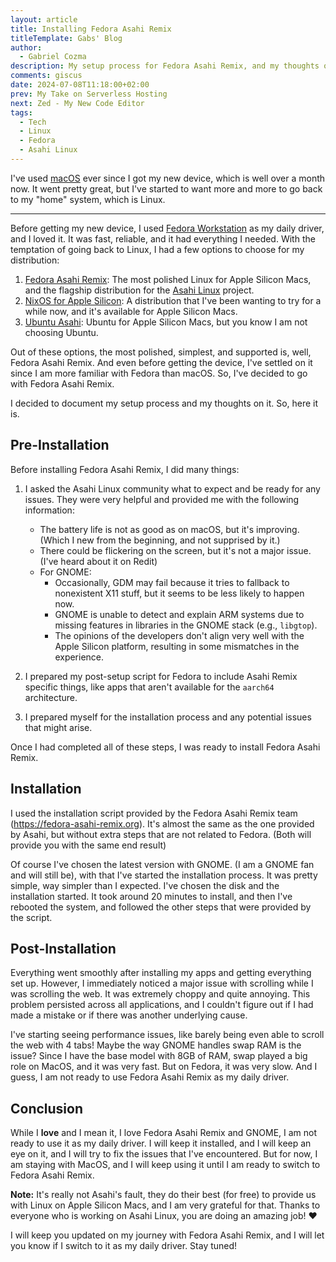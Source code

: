 ```yaml
---
layout: article
title: Installing Fedora Asahi Remix
titleTemplate: Gabs' Blog
author:
  - Gabriel Cozma
description: My setup process for Fedora Asahi Remix, and my thoughts on it.
comments: giscus
date: 2024-07-08T11:18:00+02:00
prev: My Take on Serverless Hosting
next: Zed - My New Code Editor
tags:
  - Tech
  - Linux
  - Fedora
  - Asahi Linux
---
```


I've used [macOS](./macos-for-web-development.md) ever since I got my new device, which is well over a month now. It went pretty great, but I've started to want more and more to go back to my "home" system, which is Linux.

---

Before getting my new device, I used [Fedora Workstation](https://fedoraproject.org/workstation/) as my daily driver, and I loved it. It was fast, reliable, and it had everything I needed. With the temptation of going back to Linux, I had a few options to choose for my distribution:

1. [Fedora Asahi Remix](https://asahilinux.org/fedora/): The most polished Linux for Apple Silicon Macs, and the flagship distribution for the [Asahi Linux](https://asahilinux.org/) project.
2. [NixOS for Apple Silicon](https://github.com/tpwrules/nixos-apple-silicon): A distribution that I've been wanting to try for a while now, and it's available for Apple Silicon Macs.
3. [Ubuntu Asahi](https://ubuntuasahi.org/): Ubuntu for Apple Silicon Macs, but you know I am not choosing Ubuntu.

Out of these options, the most polished, simplest, and supported is, well, Fedora Asahi Remix. And even before getting the device, I've settled on it since I am more familiar with Fedora than macOS. So, I've decided to go with Fedora Asahi Remix.

I decided to document my setup process and my thoughts on it. So, here it is.

## Pre-Installation

Before installing Fedora Asahi Remix, I did many things:

1. I asked the Asahi Linux community what to expect and be ready for any issues. They were very helpful and provided me with the following information:
   - The battery life is not as good as on macOS, but it's improving. (Which I new from the beginning, and not supprised by it.)
   - There could be flickering on the screen, but it's not a major issue. (I've heard about it on Redit)
   - For GNOME:
     - Occasionally, GDM may fail because it tries to fallback to nonexistent X11 stuff, but it seems to be less likely to happen now.
     - GNOME is unable to detect and explain ARM systems due to missing features in libraries in the GNOME stack (e.g., `libgtop`).
     - The opinions of the developers don't align very well with the Apple Silicon platform, resulting in some mismatches in the experience.

2. I prepared my post-setup script for Fedora to include Asahi Remix specific things, like apps that aren't available for the `aarch64` architecture.
3. I prepared myself for the installation process and any potential issues that might arise.

Once I had completed all of these steps, I was ready to install Fedora Asahi Remix.

## Installation

I used the installation script provided by the Fedora Asahi Remix team (<https://fedora-asahi-remix.org>). It's almost the same as the one provided by Asahi, but without extra steps that are not related to Fedora. (Both will provide you with the same end result)

Of course I've chosen the latest version with GNOME. (I am a GNOME fan and will still be), with that I've started the installation process. It was pretty simple, way simpler than I expected. I've chosen the disk and the installation started. It took around 20 minutes to install, and then I've rebooted the system, and followed the other steps that were provided by the script.

## Post-Installation

Everything went smoothly after installing my apps and getting everything set up. However, I immediately noticed a major issue with scrolling while I was scrolling the web. It was extremely choppy and quite annoying. This problem persisted across all applications, and I couldn't figure out if I had made a mistake or if there was another underlying cause.

I've starting seeing performance issues, like barely being even able to scroll the web with 4 tabs! Maybe the way GNOME handles swap RAM is the issue? Since I have the base model with 8GB of RAM, swap played a big role on MacOS, and it was very fast. But on Fedora, it was very slow. And I guess, I am not ready to use Fedora Asahi Remix as my daily driver.

## Conclusion

While I **love** and I mean it, I love Fedora Asahi Remix and GNOME, I am not ready to use it as my daily driver. I will keep it installed, and I will keep an eye on it, and I will try to fix the issues that I've encountered. But for now, I am staying with MacOS, and I will keep using it until I am ready to switch to Fedora Asahi Remix.

**Note:** It's really not Asahi's fault, they do their best (for free) to provide us with Linux on Apple Silicon Macs, and I am very grateful for that. Thanks to everyone who is working on Asahi Linux, you are doing an amazing job! :heart:

I will keep you updated on my journey with Fedora Asahi Remix, and I will let you know if I switch to it as my daily driver. Stay tuned!
